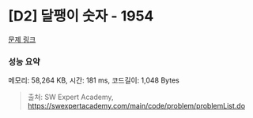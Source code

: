 # [D2] 달팽이 숫자 - 1954 

[문제 링크](https://swexpertacademy.com/main/code/problem/problemDetail.do?contestProbId=AV5PobmqAPoDFAUq) 

### 성능 요약

메모리: 58,264 KB, 시간: 181 ms, 코드길이: 1,048 Bytes



> 출처: SW Expert Academy, https://swexpertacademy.com/main/code/problem/problemList.do